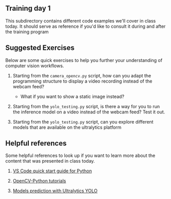 ## Training day 1

This subdirectory contains different code examples we'll cover in class today. It should serve as reference if you'd like to consult it during and after the training program

## Suggested Exercises

Below are some quick exercises to help you further your understanding of computer vision workflows.

1. Starting from the `camera_opencv.py` script, how can you adapt the programming structure to display a video recording instead of the webcam feed?

    * What if you want to show a static image instead?

2.  Starting from the `yolo_testing.py` script, is there a way for you to run the inference model on a video instead of the webcam feed? Test it out.

3. Starting from the `yolo_testing.py` script, can you explore different models that are available on the ultralytics platform

## Helpful references

Some helpful references to look up if you want to learn more about the content that was presented in class today. 

1. [VS Code quick start guide for Python](https://code.visualstudio.com/docs/python/python-quick-start)

2. [OpenCV-Python tutorials](https://docs.opencv.org/4.x/d6/d00/tutorial_py_root.html)

3. [Models prediction with Ultralytics YOLO](https://docs.ultralytics.com/modes/predict/)
